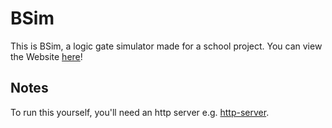 # BSim
This is BSim, a logic gate simulator made for a school project.
You can view the Website [here](https://bnjmn21.github.io/bsim)!

## Notes
To run this yourself, you'll need an http server e.g. [http-server](https://www.npmjs.com/package/http-server).
